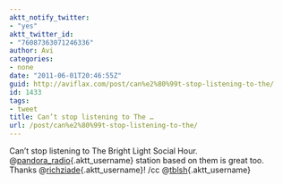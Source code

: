 ```yaml
---
aktt_notify_twitter:
- "yes"
aktt_twitter_id:
- "76087363071246336"
author: Avi
categories:
- none
date: "2011-06-01T20:46:55Z"
guid: http://aviflax.com/post/can%e2%80%99t-stop-listening-to-the/
id: 1433
tags:
- tweet
title: Can’t stop listening to The …
url: /post/can%e2%80%99t-stop-listening-to-the/
---
```

Can’t stop listening to The Bright Light Social Hour. @[pandora_radio](http://twitter.com/pandora_radio){.aktt_username} station based on them is great too. Thanks @[richziade](http://twitter.com/richziade){.aktt_username}! /cc @[tblsh](http://twitter.com/tblsh){.aktt_username}